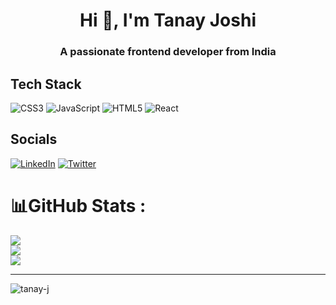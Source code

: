 <h1 align="center">Hi 👋, I'm Tanay Joshi</h1>
<h3 align="center">A passionate frontend developer from India</h3>

## Tech Stack
![CSS3](https://img.shields.io/badge/css3-%231572B6.svg?style=flat&logo=css3&logoColor=white) ![JavaScript](https://img.shields.io/badge/javascript-%23323330.svg?style=flat&logo=javascript&logoColor=%23F7DF1E) ![HTML5](https://img.shields.io/badge/html5-%23E34F26.svg?style=flat&logo=html5&logoColor=white) ![React](https://img.shields.io/badge/react-%2320232a.svg?style=flat&logo=react&logoColor=%2361DAFB)

## Socials
[![LinkedIn](https://img.shields.io/badge/LinkedIn-%230077B5.svg?logo=linkedin&logoColor=white)](https://linkedin.com/in/tanay-j) [![Twitter](https://img.shields.io/badge/Twitter-%231DA1F2.svg?logo=Twitter&logoColor=white)](https://twitter.com/tanayj9) 


# 📊GitHub Stats :
![](https://github-readme-stats.vercel.app/api?username=Tanay-J&theme=gruvbox&hide_border=true&include_all_commits=false&count_private=false)<br/>
![](https://github-readme-streak-stats.herokuapp.com/?user=Tanay-J&theme=gruvbox&hide_border=true)<br/>
![](https://github-readme-stats.vercel.app/api/top-langs/?username=Tanay-J&theme=gruvbox&hide_border=true&include_all_commits=false&count_private=false&layout=compact)

---
<p align="left"> <img src="https://komarev.com/ghpvc/?username=tanay-j&label=Profile%20views&color=0e75b6&style=flat" alt="tanay-j" /> </p>
